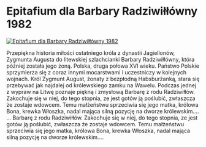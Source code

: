 Epitafium dla Barbary Radziwiłłówny 1982 
=============
[![Epitafium dla Barbary Radziwiłłówny 1982 ](http://vidos.pl/images/player.gif)](http://vidos.pl/epitafium-dla-barbary-radziwillowny-1982)

 Przepiękna historia miłości ostatniego króla z dynastii Jagiellonów, Zygmunta Augusta do litewskiej szlachcianki Barbary Radziwiłłówny, która później została jego żoną. Polska, druga połowa XVI wieku. Państwo Polskie sprzymierza się z coraz innymi mocarstwami i uczestniczy w kolejnych wojnach. Król Zygmunt August, żonaty z bezpłodną Habsburżanką, stara się przebywać jak najdalej od królewskiego zamku na Wawelu. Podczas jednej z wypraw na Litwę poznaje piękną i zmysłową Barbarę z rodu Radziwiłłów. Zakochuje się w niej, do tego stopnia, ze jest gotów ją poślubić, zwłaszcza że zostaje wdowcem. Temu małżeństwu sprzeciwia się jego matka, królowa Bona, krewka Włoszka, nadal mająca silną pozycję na dworze królewskim....   ... Barbarę z rodu Radziwiłłów. Zakochuje się w niej, do tego stopnia, ze jest gotów ją poślubić, zwłaszcza że zostaje wdowcem. Temu małżeństwu sprzeciwia się jego matka, królowa Bona, krewka Włoszka, nadal mająca silną pozycję na dworze królewskim....
